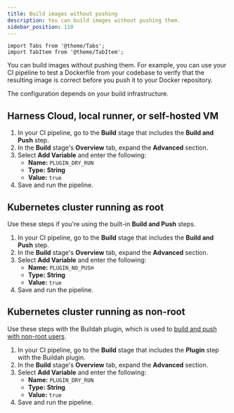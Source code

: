 ```yaml
---
title: Build images without pushing
description: You can build images without pushing them.
sidebar_position: 110
---
```


```mdx-code-block
import Tabs from '@theme/Tabs';
import TabItem from '@theme/TabItem';
```

You can build images without pushing them. For example, you can use your CI pipeline to test a Dockerfile from your codebase to verify that the resulting image is correct before you push it to your Docker repository.

The configuration depends on your build infrastructure.

## Harness Cloud, local runner, or self-hosted VM

1. In your CI pipeline, go to the **Build** stage that includes the **Build and Push** step.
2. In the **Build** stage's **Overview** tab, expand the **Advanced** section.
3. Select **Add Variable** and enter the following:
   * **Name:** `PLUGIN_DRY_RUN`
   * **Type:** **String**
   * **Value:** `true`
4. Save and run the pipeline.

## Kubernetes cluster running as root

Use these steps if you're using the built-in **Build and Push** steps.

1. In your CI pipeline, go to the **Build** stage that includes the **Build and Push** step.
2. In the **Build** stage's **Overview** tab, expand the **Advanced** section.
3. Select **Add Variable** and enter the following:
   * **Name:** `PLUGIN_NO_PUSH`
   * **Type:** **String**
   * **Value:** `true`
4. Save and run the pipeline.

## Kubernetes cluster running as non-root

Use these steps with the Buildah plugin, which is used to [build and push with non-root users](/docs/continuous-integration/use-ci/build-and-upload-artifacts/build-and-push-nonroot.md).

1. In your CI pipeline, go to the **Build** stage that includes the **Plugin** step with the Buildah plugin.
2. In the **Build** stage's **Overview** tab, expand the **Advanced** section.
3. Select **Add Variable** and enter the following:
   * **Name:** `PLUGIN_DRY_RUN`
   * **Type:** **String**
   * **Value:** `true`
4. Save and run the pipeline.
